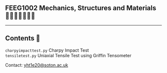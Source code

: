 ## FEEG1002 Mechanics, Structures and Materials 👨🏻‍🔬👩🏻‍🔬🧪
---
Contents 🐾
---
`charpyimpacttest.py` Charpy Impact Test  
`tensiletest.py` Uniaxial Tensile Test using Griffin Tensometer


Contact: yht1e20@soton.ac.uk
